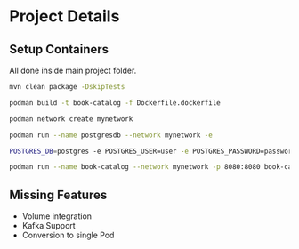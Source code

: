 
# Project Details

## Setup Containers

All done inside main project folder.

```bash
mvn clean package -DskipTests
```

```bash
podman build -t book-catalog -f Dockerfile.dockerfile
```

```bash
podman network create mynetwork
```

```bash
podman run --name postgresdb --network mynetwork -e 
```

```bash
POSTGRES_DB=postgres -e POSTGRES_USER=user -e POSTGRES_PASSWORD=password -p 6432:5432  postgres:17.4-alpine
```

```bash
podman run --name book-catalog --network mynetwork -p 8080:8080 book-catalog
```

## Missing Features

* Volume integration
* Kafka Support
* Conversion to single Pod

